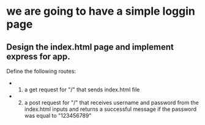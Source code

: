 # we are going to have a simple loggin page

## Design the index.html page and implement express for app.

Define the following routes:

- 1. a get request for "/" that sends index.html file
- 2. a post request for "/" that receives username and password from the index.html inputs and returns a successful message if the password was equal to "123456789"
